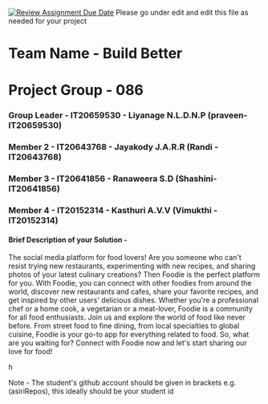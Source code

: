 [![Review Assignment Due Date](https://classroom.github.com/assets/deadline-readme-button-8d59dc4de5201274e310e4c54b9627a8934c3b88527886e3b421487c677d23eb.svg)](https://classroom.github.com/a/-uR1f4-1)
Please go under edit and edit this file as needed for your project

# Team Name - Build Better
# Project Group - 086
### Group Leader - IT20659530 - Liyanage N.L.D.N.P (praveen-IT20659530)
### Member 2 - IT20643768 - Jayakody J.A.R.R (Randi -IT20643768)
### Member 3 - IT20641856 - Ranaweera S.D (Shashini- IT20641856) 
### Member 4 - IT20152314 - Kasthuri A.V.V (Vimukthi - IT20152314)

#### Brief Description of your Solution - 
The social media platform for food lovers! 
Are you someone who can't resist trying new restaurants, experimenting with new recipes, and sharing photos of your latest culinary creations? Then Foodie is the perfect platform for you.
With Foodie, you can connect with other foodies from around the world, discover new restaurants and cafes, share your favorite recipes, and get inspired by other users' delicious dishes. Whether you're a professional chef or a home cook, a vegetarian or a meat-lover, Foodie is a community for all food enthusiasts.
Join us and explore the world of food like never before. From street food to fine dining, from local specialties to global cuisine, Foodie is your go-to app for everything related to food. So, what are you waiting for? Connect with Foodie now and let's start sharing our love for food!

h

Note - The student's github account should be given in brackets e.g. (asiriRepos), this ideally should be your student id 

